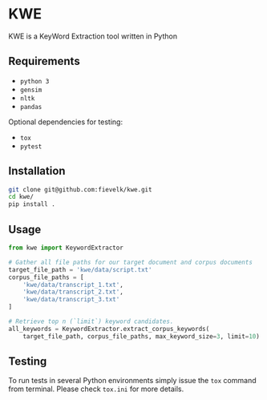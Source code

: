 # KWE

KWE is a KeyWord Extraction tool written in Python

## Requirements

- `python 3`
- `gensim`
- `nltk`
- `pandas`

Optional dependencies for testing:

- `tox`
- `pytest`

## Installation

```bash
git clone git@github.com:fievelk/kwe.git
cd kwe/
pip install .
```

## Usage

```python
from kwe import KeywordExtractor

# Gather all file paths for our target document and corpus documents
target_file_path = 'kwe/data/script.txt'
corpus_file_paths = [
    'kwe/data/transcript_1.txt',
    'kwe/data/transcript_2.txt',
    'kwe/data/transcript_3.txt'
]

# Retrieve top n (`limit`) keyword candidates.
all_keywords = KeywordExtractor.extract_corpus_keywords(
    target_file_path, corpus_file_paths, max_keyword_size=3, limit=10)
```

## Testing

To run tests in several Python environments simply issue the `tox` command from terminal. Please check `tox.ini` for more details.
